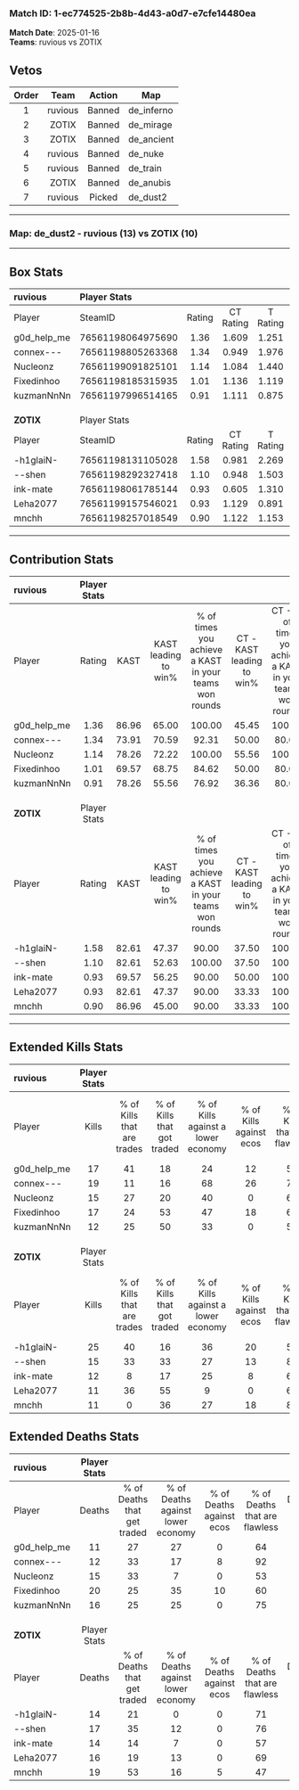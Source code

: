 ### Match ID: 1-ec774525-2b8b-4d43-a0d7-e7cfe14480ea  
**Match Date**: 2025-01-16  
**Teams**: ruvious vs ZOTIX  

## Vetos  

| Order | Team | Action | Map |
| :---: | :--: | :----: | --- |
| 1 | ruvious | Banned | de_inferno |
| 2 | ZOTIX | Banned | de_mirage |
| 3 | ZOTIX | Banned | de_ancient |
| 4 | ruvious | Banned | de_nuke |
| 5 | ruvious | Banned | de_train |
| 6 | ZOTIX | Banned | de_anubis |
| 7 | ruvious | Picked | de_dust2 |

---  

### **Map**: de_dust2 - ruvious (13) vs ZOTIX (10)  
---  

## Box Stats  

| **ruvious** | Player Stats      |        |           |          |       |      |       |         |        |      |     |
| :- | :- | :-: | :-: | :-: | :-: | :-: | :-: | :-: | :-: | :-: | :-: |
| Player      | SteamID           | Rating | CT Rating | T Rating | KAST  | ADR  | Kills | Assists | Deaths | K/D  | HS% |
| g0d_help_me | 76561198064975690 |  1.36  |   1.609   |  1.251   | 86.96 | 79.9 |  17   |    5    |   11   | 1.55 | 70  |
| connex---   | 76561198805263368 |  1.34  |   0.949   |  1.976   | 73.91 | 89.9 |  19   |    4    |   12   | 1.58 | 31  |
| Nucleonz    | 76561199091825101 |  1.14  |   1.084   |  1.440   | 78.26 | 80.6 |  15   |    7    |   15   | 1.00 | 80  |
| Fixedinhoo  | 76561198185315935 |  1.01  |   1.136   |  1.119   | 69.57 | 76.7 |  17   |    5    |   20   | 0.85 | 47  |
| kuzmanNnNn  | 76561197996514165 |  0.91  |   1.111   |  0.875   | 78.26 | 56.0 |  12   |    3    |   16   | 0.75 | 50  |
|             |                   |        |           |          |       |      |       |         |        |      |     |
|             |                   |        |           |          |       |      |       |         |        |      |     |
|             |                   |        |           |          |       |      |       |         |        |      |     |
| **ZOTIX**   | Player Stats      |        |           |          |       |      |       |         |        |      |     |
| Player      | SteamID           | Rating | CT Rating | T Rating | KAST  | ADR  | Kills | Assists | Deaths | K/D  | HS% |
| -h1glaiN-   | 76561198131105028 |  1.58  |   0.981   |  2.269   | 82.61 | 88.8 |  25   |    4    |   14   | 1.79 | 40  |
| --shen      | 76561198292327418 |  1.10  |   0.948   |  1.503   | 82.61 | 75.6 |  15   |    5    |   17   | 0.88 | 53  |
| ink-mate    | 76561198061785144 |  0.93  |   0.605   |  1.310   | 69.57 | 63.7 |  12   |    6    |   14   | 0.86 | 50  |
| Leha2077    | 76561199157546021 |  0.93  |   1.129   |  0.891   | 82.61 | 62.0 |  11   |    6    |   16   | 0.69 | 36  |
| mnchh       | 76561198257018549 |  0.90  |   1.122   |  1.153   | 86.96 | 62.6 |  11   |    8    |   19   | 0.58 | 63  |
---  

## Contribution Stats  

| **ruvious** | Player Stats |       |                      |                                                        |                           |                                                             |                          |                                                            |
| :- | :-: | :-: | :-: | :-: | :-: | :-: | :-: | :-: |
| Player      |    Rating    | KAST  | KAST leading to win% | % of times you achieve a KAST in your teams won rounds | CT - KAST leading to win% | CT - % of times you achieve a KAST in your teams won rounds | T - KAST leading to win% | T - % of times you achieve a KAST in your teams won rounds |
| g0d_help_me |     1.36     | 86.96 |        65.00         |                         100.00                         |           45.45           |                           100.00                            |          88.89           |                           100.00                           |
| connex---   |     1.34     | 73.91 |        70.59         |                         92.31                          |           50.00           |                            80.00                            |          88.89           |                           100.00                           |
| Nucleonz    |     1.14     | 78.26 |        72.22         |                         100.00                         |           55.56           |                           100.00                            |          88.89           |                           100.00                           |
| Fixedinhoo  |     1.01     | 69.57 |        68.75         |                         84.62                          |           50.00           |                            80.00                            |          87.50           |                           87.50                            |
| kuzmanNnNn  |     0.91     | 78.26 |        55.56         |                         76.92                          |           36.36           |                            80.00                            |          85.71           |                           75.00                            |
|             |              |       |                      |                                                        |                           |                                                             |                          |                                                            |
|             |              |       |                      |                                                        |                           |                                                             |                          |                                                            |
|             |              |       |                      |                                                        |                           |                                                             |                          |                                                            |
| **ZOTIX**   | Player Stats |       |                      |                                                        |                           |                                                             |                          |                                                            |
| Player      |    Rating    | KAST  | KAST leading to win% | % of times you achieve a KAST in your teams won rounds | CT - KAST leading to win% | CT - % of times you achieve a KAST in your teams won rounds | T - KAST leading to win% | T - % of times you achieve a KAST in your teams won rounds |
| -h1glaiN-   |     1.58     | 82.61 |        47.37         |                         90.00                          |           37.50           |                           100.00                            |          54.55           |                           85.71                            |
| --shen      |     1.10     | 82.61 |        52.63         |                         100.00                         |           37.50           |                           100.00                            |          63.64           |                           100.00                           |
| ink-mate    |     0.93     | 69.57 |        56.25         |                         90.00                          |           50.00           |                           100.00                            |          60.00           |                           85.71                            |
| Leha2077    |     0.93     | 82.61 |        47.37         |                         90.00                          |           33.33           |                           100.00                            |          60.00           |                           85.71                            |
| mnchh       |     0.90     | 86.96 |        45.00         |                         90.00                          |           33.33           |                           100.00                            |          54.55           |                           85.71                            |
---  

## Extended Kills Stats  

| **ruvious** | Player Stats |                            |                            |                                    |                         |                              |                                 |                                       |                    |           |
| :- | :-: | :-: | :-: | :-: | :-: | :-: | :-: | :-: | :-: | :-: |
| Player      |    Kills     | % of Kills that are trades | % of Kills that got traded | % of Kills against a lower economy | % of Kills against ecos | % of Kills that are flawless | % of Kills that are close duels | % of Kills that are assisted by flash | Pistol Round Kills | AWP Kills |
| g0d_help_me |      17      |             41             |             18             |                 24                 |           12            |              59              |               12                |                   0                   |         1          |     0     |
| connex---   |      19      |             11             |             16             |                 68                 |           26            |              74              |                5                |                  16                   |         0          |     8     |
| Nucleonz    |      15      |             27             |             20             |                 40                 |            0            |              60              |                0                |                   0                   |         1          |     0     |
| Fixedinhoo  |      17      |             24             |             53             |                 47                 |           18            |              65              |               12                |                   0                   |         0          |     0     |
| kuzmanNnNn  |      12      |             25             |             50             |                 33                 |            0            |              58              |               17                |                   8                   |         2          |     0     |
|             |              |                            |                            |                                    |                         |                              |                                 |                                       |                    |           |
|             |              |                            |                            |                                    |                         |                              |                                 |                                       |                    |           |
|             |              |                            |                            |                                    |                         |                              |                                 |                                       |                    |           |
| **ZOTIX**   | Player Stats |                            |                            |                                    |                         |                              |                                 |                                       |                    |           |
| Player      |    Kills     | % of Kills that are trades | % of Kills that got traded | % of Kills against a lower economy | % of Kills against ecos | % of Kills that are flawless | % of Kills that are close duels | % of Kills that are assisted by flash | Pistol Round Kills | AWP Kills |
| -h1glaiN-   |      25      |             40             |             16             |                 36                 |           20            |              56              |               12                |                   4                   |         1          |     0     |
| --shen      |      15      |             33             |             33             |                 27                 |           13            |              80              |                7                |                   7                   |         4          |     4     |
| ink-mate    |      12      |             8              |             17             |                 25                 |            8            |              67              |               17                |                   0                   |         0          |     0     |
| Leha2077    |      11      |             36             |             55             |                 9                  |            0            |              64              |                0                |                   9                   |         2          |     0     |
| mnchh       |      11      |             0              |             36             |                 27                 |           18            |              82              |                0                |                   9                   |         3          |     0     |
## Extended Deaths Stats  

| **ruvious** | Player Stats |                             |                                   |                          |                               |                            |                           |               |
| :- | :-: | :-: | :-: | :-: | :-: | :-: | :-: | :-: |
| Player      |    Deaths    | % of Deaths that get traded | % of Deaths against lower economy | % of Deaths against ecos | % of Deaths that are flawless | % of Deaths that are close | % of Deaths while blinded | Deaths to AWP |
| g0d_help_me |      11      |             27              |                27                 |            0             |              64               |             27             |             0             |       1       |
| connex---   |      12      |             33              |                17                 |            8             |              92               |             0              |             0             |       0       |
| Nucleonz    |      15      |             33              |                 7                 |            0             |              53               |             13             |             7             |       1       |
| Fixedinhoo  |      20      |             25              |                35                 |            10            |              60               |             5              |             5             |       1       |
| kuzmanNnNn  |      16      |             25              |                25                 |            0             |              75               |             0              |            13             |       1       |
|             |              |                             |                                   |                          |                               |                            |                           |               |
|             |              |                             |                                   |                          |                               |                            |                           |               |
|             |              |                             |                                   |                          |                               |                            |                           |               |
| **ZOTIX**   | Player Stats |                             |                                   |                          |                               |                            |                           |               |
| Player      |    Deaths    | % of Deaths that get traded | % of Deaths against lower economy | % of Deaths against ecos | % of Deaths that are flawless | % of Deaths that are close | % of Deaths while blinded | Deaths to AWP |
| -h1glaiN-   |      14      |             21              |                 0                 |            0             |              71               |             14             |            21             |       2       |
| --shen      |      17      |             35              |                12                 |            0             |              76               |             0              |             0             |       1       |
| ink-mate    |      14      |             14              |                 7                 |            0             |              57               |             0              |             0             |       1       |
| Leha2077    |      16      |             19              |                13                 |            0             |              69               |             13             |             0             |       1       |
| mnchh       |      19      |             53              |                16                 |            5             |              47               |             16             |             5             |       3       |
